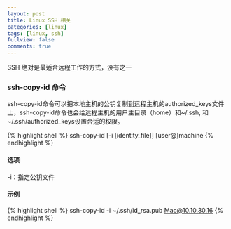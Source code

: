 ```yaml
---
layout: post
title: Linux SSH 相关
categories: [linux]
tags: [linux, ssh]
fullview: false
comments: true
---
```


SSH 绝对是最适合远程工作的方式，没有之一


### ssh-copy-id 命令

ssh-copy-id命令可以把本地主机的公钥复制到远程主机的authorized_keys文件上，ssh-copy-id命令也会给远程主机的用户主目录（home）和~/.ssh, 和~/.ssh/authorized_keys设置合适的权限。

{% highlight shell %}
ssh-copy-id [-i [identity_file]] [user@]machine
{% endhighlight %}

#### 选项

-i：指定公钥文件


#### 示例

{% highlight shell %}
ssh-copy-id -i ~/.ssh/id_rsa.pub Mac@10.10.30.16
{% endhighlight %}

